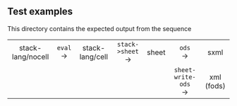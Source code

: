 ## Test examples

This directory contains the expected output from the sequence

|  |  |  |  |  |  |  |
| :-: | :-: | :-: | :-: | :-: | :-: | :-: |
| stack-lang/nocell | `eval` <br> → | stack-lang/cell | `stack->sheet` <br> → | sheet | `ods` <br> → | sxml       |
|                   |               |                 |                       |       | `sheet-write-ods` <br> → | xml (fods) |
